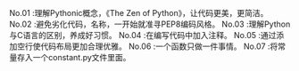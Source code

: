 No.01 :理解Pythonic概念，《The Zen of Python》，让代码更美，更简洁。
No.02 :避免劣化代码，名称，一开始就准寻PEP8编码风格。
No.03 :理解Python与C语言的区别，养成好习惯。
No.04 :在编写代码中加入注释。
No.05 :通过添加空行使代码布局更加合理优雅。
No.06 :一个函数只做一件事情。
No.07 :将常量存入一个constant.py文件里面。
